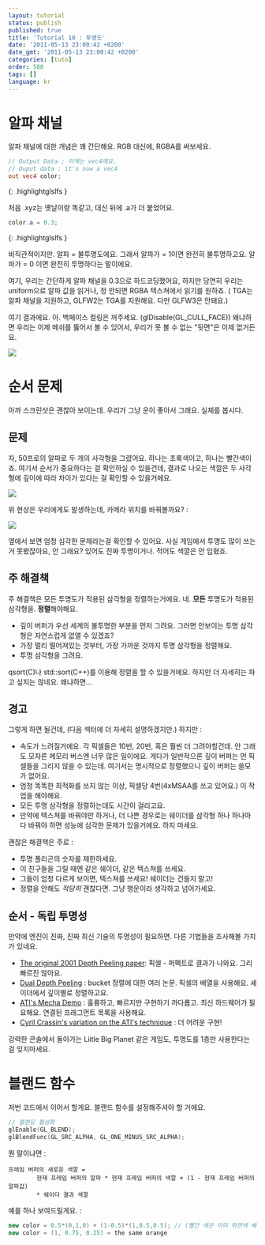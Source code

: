 ```yaml
---
layout: tutorial
status: publish
published: true
title: 'Tutorial 10 : 투명도'
date: '2011-05-13 23:00:42 +0200'
date_gmt: '2011-05-13 23:00:42 +0200'
categories: [tuto]
order: 500
tags: []
language: kr
---
```


# 알파 채널

알파 채널에 대한 개념은 꽤 간단해요. RGB 대신에, RGBA를 써보세요.

``` glsl
// Output Data ; 이제는 vec4에요.
// Ouput data : it's now a vec4
out vec4 color;
```

{: .highlightglslfs }

처음 .xyz는 옛날이랑 똑같고, 대신 뒤에 .a가 더 붙었어요.

``` glsl
color.a = 0.3;
```

{: .highlightglslfs }

비직관적이지만. 알파 = 불투명도에요. 그래서 알파가 = 1이면 완전히 불투명하고요. 알파가 = 0 이면 완전히 투명하다는 말이에요.

여기, 우리는 간단하게 알파 채널을 0.3으로 하드코딩했어요, 하지만 당연히 우리는 uniform으로 알파 값을 읽거나, 정 안되면 RGBA 텍스쳐에서 읽기를 원하죠. ( TGA는 알파 채널을 지원하고, GLFW2는 TGA를 지원해요. 다만 GLFW3은 안돼요.)

여기 결과에요. 아. 백페이스 컬링은 꺼주세요. (glDisable(GL_CULL_FACE)) 왜냐하면 우리는 이제 메쉬를 뚫어서 볼 수 있어서, 우리가 못 볼 수 없는 "뒷면"은 이제 없거든요.

![]({{site.baseurl}}/assets/images/tuto-10-transparency/transparencyok.png)


# 순서 문제

아까 스크린샷은 괜찮아 보이는데. 우리가 그냥 운이 좋아서 그래요. 실체를 봅시다.

## 문제

자, 50프로의 알파로 두 개의 사각형을 그렸어요. 하나는 초록색이고, 하나는 빨간색이죠. 여기서 순서가 중요하다는 걸 확인하실 수 있을건데, 결과로 나오는 색깔은 두 사각형에 깊이에 따라 차이가 있다는 걸 확인할 수 있을거에요.

![]({{site.baseurl}}/assets/images/tuto-10-transparency/transparencyorder.png)

위 현상은 우리에게도 발생하는데, 카메라 위치를 바꿔볼까요? :

![]({{site.baseurl}}/assets/images/tuto-10-transparency/transparencybad.png)

옆에서 보면 엄청 심각한 문제라는걸 확인할 수 있어요. 사실 게임에서 투명도 많이 쓰는 거 못봤잖아요, 안 그래요? 있어도 진짜 투명이거나. 적어도 색깔은 안 입혔죠.

## 주 해결책

주 해결책은 모든 투명도가 적용된 삼각형을 정렬하는거에요. 네. **모든** 투명도가 적용된 삼각형을. **정렬**해야해요.

* 깊이 버퍼가 우선 세계의 불투명한 부분을 먼저 그려요. 그러면 안보이는 투명 삼각형은 자연스럽게 없앨 수 있겠죠?
* 가장 멀리 떨어져있는 것부터, 가장 가까운 것까지 투명 삼각형을 정렬해요.
* 투명 삼각형을 그려요.

qsort(C)나 std::sort(C++)를 이용해 정렬을 할 수 있을거에요. 하지만 더 자세히는 파고 싶지는 않네요. 왜냐하면...

## 경고

그렇게 하면 될건데, (다음 섹터에 더 자세히 설명하겠지만.) 하지만 :

* 속도가 느려질거에요. 각 픽셀들은 10번, 20번, 혹은 훨씬 더 그려야할건데. 안 그래도 모자른 메모리 버스엔 너무 많은 일이에요. 게다가 일반적으론 깊이 버퍼는 먼 픽셀들을 그리지 않을 수 있는데. 여기서는 명시적으로 정렬했으니 깊이 버퍼는 쓸모가 없어요. 
* 엄청 똑똑한 최적화를 쓰지 않는 이상, 픽셀당 4번(4xMSAA를 쓰고 있어요.) 이 작업을 해야해요. 
* 모든 투명 삼각형을 정렬하는데도 시간이 걸리고요. 
* 만약에 텍스쳐를 바꿔야만 하거나, 더 나쁜 경우로는 쉐이더를 삼각형 하나 하나마다 바꿔야 하면 성능에 심각한 문제가 있을거에요. 하지 마세요.

괜찮은 해결책은 주로 :

* 투명 폴리곤의 숫자를 제한하세요.
* 이 친구들을 그릴 때엔 같은 쉐이더, 같은 텍스쳐를 쓰세요.
* 그들이 엄청 다르게 보이면, 텍스쳐를 쓰세요! 쉐이더는 건들지 말고!
* 정렬을 안해도 *적당히* 괜찮다면. 그냥 행운이라 생각하고 넘어가세요.

## 순서 - 독립 투명성

만약에 엔진이 진짜, 진짜 최신 기술의 투명성이 필요하면. 다른 기법들을 조사해볼 가치가 있네요.

* [The original 2001 Depth Peeling paper](http://citeseerx.ist.psu.edu/viewdoc/download?doi=10.1.1.18.9286&rep=rep1&type=pdf): 픽셀 - 퍼펙트로 결과가 나와요. 그리 빠르진 않아요.
* [Dual Depth Peeling](http://developer.download.nvidia.com/SDK/10/opengl/src/dual_depth_peeling/doc/DualDepthPeeling.pdf) : bucket 정렬에 대한 여러 논문. 픽셀의 배열을 사용해요. 셰이더에서 깊이별로 정렬하고요. 
* [ATI's Mecha Demo](http://fr.slideshare.net/hgruen/oit-and-indirect-illumination-using-dx11-linked-lists) : 훌륭하고, 빠르지만 구현하기 까다롭고. 최신 하드웨어가 필요해요. 연결된 프래그먼트 목록을 사용해요.
* [Cyril Crassin's variation on the ATI's  technique](http://blog.icare3d.org/2010/07/opengl-40-abuffer-v20-linked-lists-of.html) : 더 어려운 구현!

강력한 콘솔에서 돌아가는 Liitle Big Planet 같은 게임도, 투명도를 1층만 사용한다는 걸 잊지마세요.

# 블랜드 함수

저번 코드에서 이어서 할게요. 블랜드 함수를 설정해주셔야 할 거에요.

``` cpp
// 블랜딩 활성화
glEnable(GL_BLEND);
glBlendFunc(GL_SRC_ALPHA, GL_ONE_MINUS_SRC_ALPHA);
```

뭔 말이냐면 :

``` text
프레임 버퍼의 새로운 색깔 =
        현재 프레임 버퍼의 알파 * 현재 프레임 버퍼의 색깔 + (1 - 현재 프레임 버퍼의 알파값)
        * 쉐이더 결과 색깔
```

예를 하나 보여드릴게요. :

``` cpp
new color = 0.5*(0,1,0) + (1-0.5)*(1,0.5,0.5); // (빨간 색은 이미 하얀색 배경화면과 섞였어요.)
new color = (1, 0.75, 0.25) = the same orange
```
